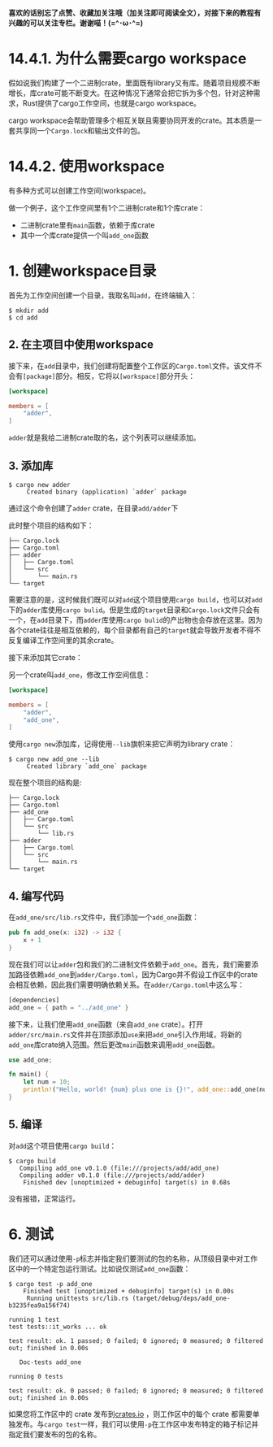 **喜欢的话别忘了点赞、收藏加关注哦（加关注即可阅读全文），对接下来的教程有兴趣的可以关注专栏。谢谢喵！(=^･ω･^=)**
# 14.4.1. 为什么需要cargo workspace
假如说我们构建了一个二进制crate，里面既有library又有库。随着项目规模不断增长，库crate可能不断变大。在这种情况下通常会把它拆为多个包，针对这种需求，Rust提供了cargo工作空间，也就是cargo workspace。

cargo workspace会帮助管理多个相互关联且需要协同开发的crate。其本质是一套共享同一个`Cargo.lock`和输出文件的包。

# 14.4.2. 使用workspace
有多种方式可以创建工作空间(workspace)。

做一个例子，这个工作空间里有1个二进制crate和1个库crate：
- 二进制crate里有`main`函数，依赖于库crate
- 其中一个库crate提供一个叫`add_one`函数

# 1. 创建workspace目录
首先为工作空间创建一个目录，我取名叫`add`，在终端输入：
```
$ mkdir add
$ cd add
```

## 2. 在主项目中使用workspace
接下来，在`add`目录中，我们创建将配置整个工作区的`Cargo.toml`文件。该文件不会有`[package]`部分。相反，它将以`[workspace]`部分开头：
```toml
[workspace]

members = [
    "adder",
]
```
`adder`就是我给二进制crate取的名，这个列表可以继续添加。

## 3. 添加库
```
$ cargo new adder
     Created binary (application) `adder` package
```
通过这个命令创建了`adder` crate，在目录`add/adder`下

此时整个项目的结构如下：
```
├── Cargo.lock
├── Cargo.toml
├── adder
│   ├── Cargo.toml
│   └── src
│       └── main.rs
└── target
```

需要注意的是，这时候我们既可以对`add`这个项目使用`cargo build`，也可以对`add`下的`adder`库使用`cargo bulid`。但是生成的`target`目录和`Cargo.lock`文件只会有一个，在`add`目录下，而`adder`库使用`cargo bulid`的产出物也会存放在这里。因为各个crate往往是相互依赖的，每个目录都有自己的`target`就会导致开发者不得不反复编译工作空间里的其余crate。

接下来添加其它crate：

另一个crate叫`add_one`，修改工作空间信息：
```toml
[workspace]

members = [
    "adder",
    "add_one",
]
```

使用`cargo new`添加库，记得使用`--lib`旗帜来把它声明为library crate：
```
$ cargo new add_one --lib
     Created library `add_one` package
```

现在整个项目的结构是:
```
├── Cargo.lock
├── Cargo.toml
├── add_one
│   ├── Cargo.toml
│   └── src
│       └── lib.rs
├── adder
│   ├── Cargo.toml
│   └── src
│       └── main.rs
└── target
```
## 4. 编写代码
在`add_one/src/lib.rs`文件中，我们添加一个`add_one`函数：
```rust
pub fn add_one(x: i32) -> i32 {
    x + 1
}
```

现在我们可以让`adder`包和我们的二进制文件依赖于`add_one`。首先，我们需要添加路径依赖`add_one`到`adder/Cargo.toml`，因为Cargo并不假设工作区中的crate会相互依赖，因此我们需要明确依赖关系。在`adder/Cargo.toml`中这么写：
```rust
[dependencies]
add_one = { path = "../add_one" }
```

接下来，让我们使用`add_one`函数（来自`add_one` crate）。打开`adder/src/main.rs`文件并在顶部添加`use`来把`add_one`引入作用域，将新的`add_one`库crate纳入范围。然后更改`main`函数来调用`add_one`函数。
```rust
use add_one;

fn main() {
    let num = 10;
    println!("Hello, world! {num} plus one is {}!", add_one::add_one(num));
}
```

## 5. 编译
对`add`这个项目使用`cargo build`：
```
$ cargo build
   Compiling add_one v0.1.0 (file:///projects/add/add_one)
   Compiling adder v0.1.0 (file:///projects/add/adder)
    Finished dev [unoptimized + debuginfo] target(s) in 0.68s
```
没有报错，正常运行。

# 6. 测试
  
我们还可以通过使用`-p`标志并指定我们要测试的包的名称，从顶级目录中对工作区中的一个特定包运行测试。比如说仅测试`add_one`函数：
```
$ cargo test -p add_one
    Finished test [unoptimized + debuginfo] target(s) in 0.00s
     Running unittests src/lib.rs (target/debug/deps/add_one-b3235fea9a156f74)

running 1 test
test tests::it_works ... ok

test result: ok. 1 passed; 0 failed; 0 ignored; 0 measured; 0 filtered out; finished in 0.00s

   Doc-tests add_one

running 0 tests

test result: ok. 0 passed; 0 failed; 0 ignored; 0 measured; 0 filtered out; finished in 0.00s
```

如果您将工作区中的 crate 发布到[crates.io](https://crates.io/) ，则工作区中的每个 crate 都需要单独发布。与`cargo test`一样，我们可以使用`-p`在工作区中发布特定的箱子标记并指定我们要发布的包的名称。
